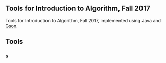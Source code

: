 ## Tools for Introduction to Algorithm, Fall 2017
Tools for Introduction to Algorithm, Fall 2017, implemented using Java and [Gson](https://github.com/google/gson).

## Tools
### s
